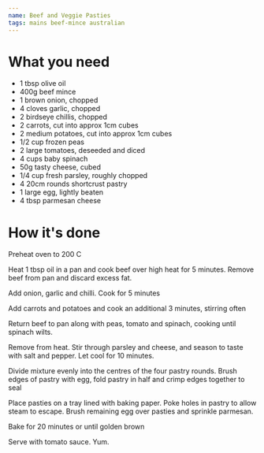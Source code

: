 ```yaml
---
name: Beef and Veggie Pasties
tags: mains beef-mince australian
---
```


# What you need
* 1 tbsp olive oil
* 400g beef mince
* 1 brown onion, chopped
* 4 cloves garlic, chopped
* 2 birdseye chillis, chopped
* 2 carrots, cut into approx 1cm cubes
* 2 medium potatoes, cut into approx 1cm cubes
* 1/2 cup frozen peas
* 2 large tomatoes, deseeded and diced
* 4 cups baby spinach
* 50g tasty cheese, cubed
* 1/4 cup fresh parsley, roughly chopped
* 4 20cm rounds shortcrust pastry
* 1 large egg, lightly beaten
* 4 tbsp parmesan cheese

# How it's done

Preheat oven to 200 C

Heat 1 tbsp oil in a pan and cook beef over high heat for 5 minutes. Remove beef from pan and discard excess fat.

Add onion, garlic and chilli. Cook for 5 minutes

Add carrots and potatoes and cook an additional 3 minutes, stirring often

Return beef to pan along with peas, tomato and spinach, cooking until spinach wilts.

Remove from heat. Stir through parsley and cheese, and season to taste with salt and pepper. Let cool for 10 minutes.

Divide mixture evenly into the centres of the four pastry rounds. Brush edges of pastry with egg, fold pastry in half and crimp edges together to seal

Place pasties on a tray lined with baking paper. Poke holes in pastry to allow steam to escape. Brush remaining egg over pasties and sprinkle parmesan.

Bake for 20 minutes or until golden brown

Serve with tomato sauce. Yum.
